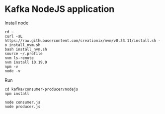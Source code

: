 # Kafka NodeJS application
Install node
```
cd ~
curl -sL https://raw.githubusercontent.com/creationix/nvm/v0.33.11/install.sh -o install_nvm.sh
bash install_nvm.sh
source ~/.profile
nvm ls-remote
nvm install 10.19.0
npm -v
node -v
```

Run 
```
cd kafka/consumer-producer/nodejs
npm install

node consumer.js
node producer.js
```
